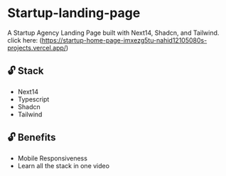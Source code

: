 # Startup-landing-page
A Startup Agency Landing Page built with Next14, Shadcn, and Tailwind.
click here:
(https://startup-home-page-imxezg5tu-nahid12105080s-projects.vercel.app/)
## 🔓 Stack
- Next14
- Typescript
- Shadcn
- Tailwind
## 🔓 Benefits
- Mobile Responsiveness
- Learn all the stack in one video
 

